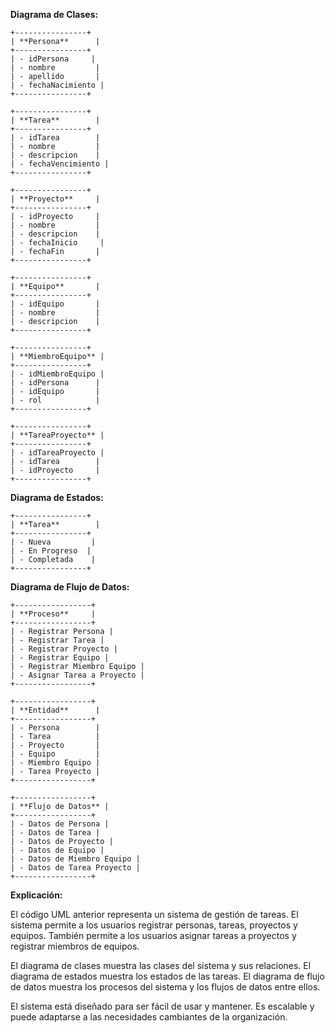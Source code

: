 **Diagrama de Clases:**

```
+----------------+
| **Persona**      |
+----------------+
| - idPersona     |
| - nombre         |
| - apellido       |
| - fechaNacimiento |
+----------------+

+----------------+
| **Tarea**        |
+----------------+
| - idTarea        |
| - nombre         |
| - descripcion    |
| - fechaVencimiento |
+----------------+

+----------------+
| **Proyecto**     |
+----------------+
| - idProyecto     |
| - nombre         |
| - descripcion    |
| - fechaInicio     |
| - fechaFin       |
+----------------+

+----------------+
| **Equipo**       |
+----------------+
| - idEquipo       |
| - nombre         |
| - descripcion    |
+----------------+

+----------------+
| **MiembroEquipo** |
+----------------+
| - idMiembroEquipo |
| - idPersona      |
| - idEquipo       |
| - rol            |
+----------------+

+----------------+
| **TareaProyecto** |
+----------------+
| - idTareaProyecto |
| - idTarea        |
| - idProyecto     |
+----------------+
```

**Diagrama de Estados:**

```
+----------------+
| **Tarea**        |
+----------------+
| - Nueva         |
| - En Progreso  |
| - Completada    |
+----------------+
```

**Diagrama de Flujo de Datos:**

```
+-----------------+
| **Proceso**     |
+-----------------+
| - Registrar Persona |
| - Registrar Tarea |
| - Registrar Proyecto |
| - Registrar Equipo |
| - Registrar Miembro Equipo |
| - Asignar Tarea a Proyecto |
+-----------------+

+-----------------+
| **Entidad**      |
+-----------------+
| - Persona        |
| - Tarea          |
| - Proyecto       |
| - Equipo         |
| - Miembro Equipo |
| - Tarea Proyecto |
+-----------------+

+-----------------+
| **Flujo de Datos** |
+-----------------+
| - Datos de Persona |
| - Datos de Tarea |
| - Datos de Proyecto |
| - Datos de Equipo |
| - Datos de Miembro Equipo |
| - Datos de Tarea Proyecto |
+-----------------+
```

**Explicación:**

El código UML anterior representa un sistema de gestión de tareas. El sistema permite a los usuarios registrar personas, tareas, proyectos y equipos. También permite a los usuarios asignar tareas a proyectos y registrar miembros de equipos.

El diagrama de clases muestra las clases del sistema y sus relaciones. El diagrama de estados muestra los estados de las tareas. El diagrama de flujo de datos muestra los procesos del sistema y los flujos de datos entre ellos.

El sistema está diseñado para ser fácil de usar y mantener. Es escalable y puede adaptarse a las necesidades cambiantes de la organización.